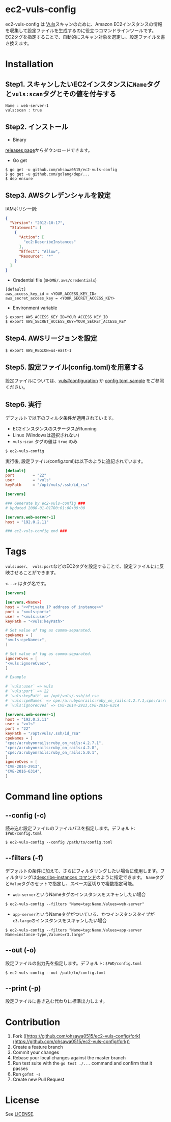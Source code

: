 ec2-vuls-config
===

ec2-vuls-config は [Vuls](https://github.com/future-architect/vuls)スキャンのために、Amazon EC2インスタンスの情報を収集して設定ファイルを生成するのに役立つコマンドラインツールです。  
EC2タグを指定することで、自動的にスキャン対象を選定し、設定ファイルを書き換えます。

# Installation

## Step1. スキャンしたいEC2インスタンスに`Name`タグと`vuls:scan`タグとその値を付与する

```console
Name : web-server-1
vuls:scan : true
```

## Step2. インストール

* Binary

[releases page](https://github.com/ohsawa0515/ec2-vuls-config/releases)からダウンロードできます。

* Go get

```console
$ go get -u github.com/ohsawa0515/ec2-vuls-config
$ go get -u github.com/golang/dep/...
$ dep ensure
```

## Step3. AWSクレデンシャルを設定

IAMポリシー例:

```json
{
  "Version": "2012-10-17",
  "Statement": [
    {
      "Action": [
        "ec2:DescribeInstances"
      ],
      "Effect": "Allow",
      "Resource": "*"
    }
  ]
}
```

* Credential file (`$HOME/.aws/credentials`)

```console
[default]
aws_access_key_id = <YOUR_ACCESS_KEY_ID>
aws_secret_access_key = <YOUR_SECRET_ACCESS_KEY>
```

* Environment variable

```console
$ export AWS_ACCESS_KEY_ID=YOUR_ACCESS_KEY_ID
$ export AWS_SECRET_ACCESS_KEY=YOUR_SECRET_ACCESS_KEY
```

## Step4. AWSリージョンを設定

```console
$ export AWS_REGION=us-east-1
```


## Step5. 設定ファイル(config.toml)を用意する

設定ファイルについては、[vuls#configuration](https://github.com/future-architect/vuls#configuration) か [config.toml.sample](https://github.com/ohsawa0515/ec2-vuls-config/blob/master/config.toml.sample) をご参照ください。

## Step6. 実行

デフォルトで以下のフィルタ条件が適用されています。

- EC2インスタンスのステータスがRunning
- Linux (Windowsは選択されない)
- `vuls:scan` タグの値は `true` のみ

```console
$ ec2-vuls-config
```

実行後, 設定ファイル(config.toml)は以下のように追記されています。

```toml
[default]
port        = "22"
user        = "vuls"
keyPath     = "/opt/vuls/.ssh/id_rsa"

[servers]

### Generate by ec2-vuls-config ###
# Updated 2000-01-01T00:01:00+09:00

[servers.web-server-1]
host = "192.0.2.11"

### ec2-vuls-config end ###
```

# Tags

`vuls:user`、` vuls:port`などのEC2タグを設定することで、設定ファイルにに反映させることができます。

`<...>` はタグ名です。

```toml
[servers]

[servers.<Name>]
host = "<<Private IP address of instance>>"
port = "<vuls:port>"
user = "<vuls:user>"
keyPath = "<vuls:keyPath>"

# Set value of tag as comma-separated.
cpeNames = [
"<vuls:cpeNames>",
]

# Set value of tag as comma-separated.
ignoreCves = [
"<vuls:ignoreCves>",
]

# Example

# `vuls:user` => vuls
# `vuls:port` => 22
# `vuls:keyPath` => /opt/vuls/.ssh/id_rsa
# `vuls:cpeNames` => cpe:/a:rubyonrails:ruby_on_rails:4.2.7.1,cpe:/a:rubyonrails:ruby_on_rails:4.2.8,cpe:/a:rubyonrails:ruby_on_rails:5.0.1
# `vuls:ignoreCves` => CVE-2014-2913,CVE-2016-6314

[servers.web-server-1]
host = "192.0.2.11"
user = "vuls"
port = "22"
keyPath = "/opt/vuls/.ssh/id_rsa"
cpeNames = [
"cpe:/a:rubyonrails:ruby_on_rails:4.2.7.1",
"cpe:/a:rubyonrails:ruby_on_rails:4.2.8",
"cpe:/a:rubyonrails:ruby_on_rails:5.0.1",
]
ignoreCves = [
"CVE-2014-2913",
"CVE-2016-6314",
]
```

# Command line options

## --config (-c)

読み込む設定ファイルのファイルパスを指定します。デフォルト: `$PWD/config.toml`

```console
$ ec2-vuls-config --config /path/to/config.toml
```

## --filters (-f)

デフォルトの条件に加えて、さらにフィルタリングしたい場合に使用します。フィルタリングは[describe-instances コマンド](http://docs.aws.amazon.com/cli/latest/reference/ec2/describe-instances.html)のように指定できます。
`Name`タグと`Value`タグのセットで指定し、スペース区切りで複数指定可能。

* `web-server`というNameタグのインスタンスをスキャンしたい場合

```console
$ ec2-vuls-config --filters "Name=tag:Name,Values=web-server"
```

* `app-server`というNameタグがついている、かつインスタンスタイプが`c3.large`のインスタンスをスキャンしたい場合

```console
$ ec2-vuls-config --filters "Name=tag:Name,Values=app-server Name=instance-type,Values=r3.large"
```

## --out (-o)

設定ファイルの出力先を指定します。デフォルト: `$PWD/config.toml`

```console
$ ec2-vuls-config --out /path/to/config.toml
```


## --print (-p)

設定ファイルに書き込む代わりに標準出力します。

# Contribution

1. Fork ([https://github.com/ohsawa0515/ec2-vuls-config/fork](https://github.com/ohsawa0515/ec2-vuls-config/fork))
2. Create a feature branch
3. Commit your changes
4. Rebase your local changes against the master branch
5. Run test suite with the `go test ./...` command and confirm that it passes
6. Run `gofmt -s`
7. Create new Pull Request

# License

See [LICENSE](https://github.com/ohsawa0515/ec2-vuls-config/blob/master/LICENSE).
